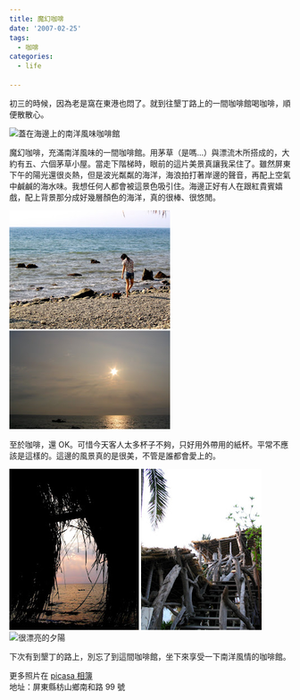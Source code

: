```yaml
---
title: 魔幻咖啡
date: '2007-02-25'
tags:
  - 咖啡
categories:
  - life

---
```

初三的時候，因為老是窩在東港也悶了。就到往墾丁路上的一間咖啡館喝咖啡，順便散散心。  
  
![蓋在海邊上的南洋風味咖啡館](images/0.jpg?imgmax=512)  
  
魔幻咖啡，充滿南洋風味的一間咖啡館。用茅草（是嗎…）與漂流木所搭成的，大約有五、六個茅草小屋。當走下階梯時，眼前的這片美景真讓我呆住了。雖然屏東下午的陽光還很炎熱，但是波光粼粼的海洋，海浪拍打著岸邊的聲音，再配上空氣中鹹鹹的海水味。我想任何人都會被這景色吸引住。海邊正好有人在跟紅貴賓嬉戲，配上背景那分成好幾層顏色的海洋，真的很棒、很悠閒。  
  
[![](images/1.jpg)](http://picasaweb.google.com/yurenju/MagicCoffee/photo#5033585964824116930) [![](images/2.jpg)](http://picasaweb.google.com/yurenju/MagicCoffee/photo#5033585982003986146)  
  
至於咖啡，還 OK。可惜今天客人太多杯子不夠，只好用外帶用的紙杯。平常不應該是這樣的。這邊的風景真的是很美，不管是誰都會愛上的。  
  
[![](images/3.jpg)](http://picasaweb.google.com/yurenju/MagicCoffee/photo#5033586042133528354) [![](images/4.jpg)](http://picasaweb.google.com/yurenju/MagicCoffee/photo#5033586085083201394) ![很漂亮的夕陽](images/5.jpg?imgmax=512)  
  
下次有到墾丁的路上，別忘了到這間咖啡館，坐下來享受一下南洋風情的咖啡館。  
  
更多照片在 [picasa 相簿](http://picasaweb.google.com/yurenju/MagicCoffee)  
地址：屏東縣枋山鄉南和路 99 號